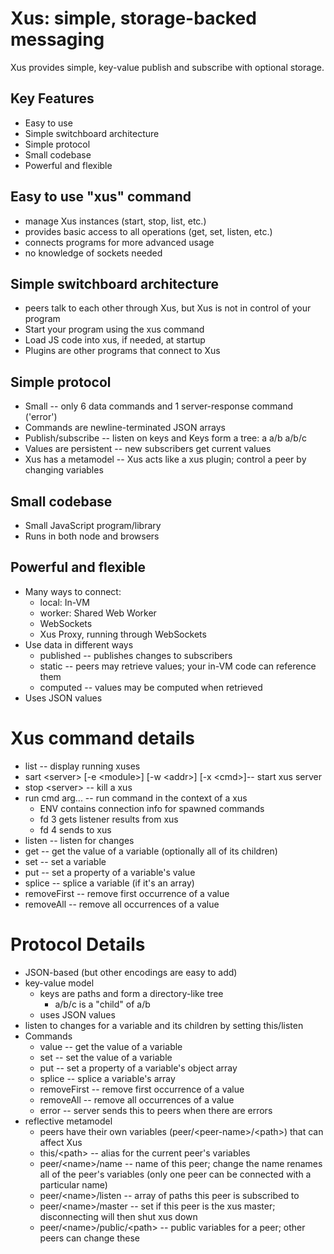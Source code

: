 # Xus: simple, storage-backed messaging

Xus provides simple, key-value publish and subscribe with optional storage.

## Key Features

* Easy to use
* Simple switchboard architecture
* Simple protocol
* Small codebase
* Powerful and flexible

## Easy to use "xus" command

* manage Xus instances (start, stop, list, etc.)
* provides basic access to all operations (get, set, listen, etc.)
* connects programs for more advanced usage
* no knowledge of sockets needed

## Simple switchboard architecture

* peers talk to each other through Xus, but Xus is not in control of
  your program
* Start your program using the xus command
* Load JS code into xus, if needed, at startup
* Plugins are other programs that connect to Xus

## Simple protocol

* Small -- only 6 data commands and 1 server-response command ('error')
* Commands are newline-terminated JSON arrays
* Publish/subscribe -- listen on keys and Keys form a tree: a a/b a/b/c
* Values are persistent -- new subscribers get current values
* Xus has a metamodel -- Xus acts like a xus plugin; control a peer by changing variables

## Small codebase

* Small JavaScript program/library
* Runs in both node and browsers

## Powerful and flexible

* Many ways to connect:
   * local: In-VM
   * worker: Shared Web Worker
   * WebSockets
   * Xus Proxy, running through WebSockets
* Use data in different ways
   * published -- publishes changes to subscribers
   * static -- peers may retrieve values; your in-VM code can reference them
   * computed -- values may be computed when retrieved
* Uses JSON values

# Xus command details

* list -- display running xuses
* sart &lt;server> [-e &lt;module>] [-w &lt;addr>] [-x &lt;cmd>]-- start xus server
* stop &lt;server> -- kill a xus
* run cmd arg... -- run command in the context of a xus
   * ENV contains connection info for spawned commands
   * fd 3 gets listener results from xus
   * fd 4 sends to xus
* listen -- listen for changes 
* get -- get the value of a variable (optionally all of its children)
* set -- set a variable
* put -- set a property of a variable's value
* splice -- splice a variable (if it's an array)
* removeFirst -- remove first occurrence of a value
* removeAll -- remove all occurrences of a value

# Protocol Details

* JSON-based (but other encodings are easy to add)
* key-value model
   * keys are paths and form a directory-like tree
      * a/b/c is a "child" of a/b
   * uses JSON values
* listen to changes for a variable and its children by setting this/listen
* Commands
   * value -- get the value of a variable
   * set -- set the value of a variable
   * put -- set a property of a variable's object array
   * splice -- splice a variable's array
   * removeFirst -- remove first occurrence of a value
   * removeAll -- remove all occurrences of a value
   * error -- server sends this to peers when there are errors
* reflective metamodel
   * peers have their own variables (peer/&lt;peer-name>/&lt;path>) that can affect Xus
   * this/&lt;path> -- alias for the current peer's variables
   * peer/&lt;name>/name -- name of this peer; change the name renames
     all of the peer's variables (only one peer can be connected with
     a particular name)
   * peer/&lt;name>/listen -- array of paths this peer is subscribed to
   * peer/&lt;name>/master -- set if this peer is the xus master;
     disconnecting will then shut xus down
   * peer/&lt;name>/public/&lt;path> -- public variables for a peer; other peers
     can change these
